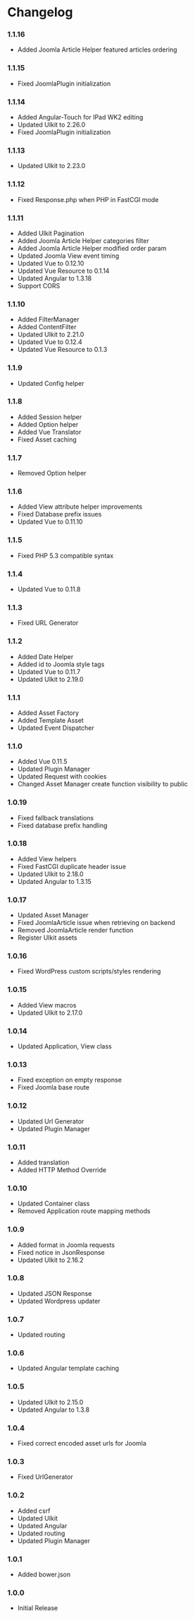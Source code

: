 # Changelog

### 1.1.16
  - Added Joomla Article Helper featured articles ordering

### 1.1.15
  - Fixed JoomlaPlugin initialization

### 1.1.14
  - Added Angular-Touch for IPad WK2 editing
  - Updated UIkit to 2.26.0
  - Fixed JoomlaPlugin initialization


### 1.1.13
  - Updated UIkit to 2.23.0

### 1.1.12
  - Fixed Response.php when PHP in FastCGI mode

### 1.1.11

  - Added UIkit Pagination
  - Added Joomla Article Helper categories filter
  - Added Joomla Article Helper modified order param
  - Updated Joomla View event timing
  - Updated Vue to 0.12.10
  - Updated Vue Resource to 0.1.14
  - Updated Angular to 1.3.18
  - Support CORS

### 1.1.10

  - Added FilterManager
  - Added ContentFilter
  - Updated UIkit to 2.21.0
  - Updated Vue to 0.12.4
  - Updated Vue Resource to 0.1.3

### 1.1.9

  - Updated Config helper

### 1.1.8

  - Added Session helper
  - Added Option helper
  - Added Vue Translator
  - Fixed Asset caching

### 1.1.7

  - Removed Option helper

### 1.1.6

  - Added View attribute helper improvements
  - Fixed Database prefix issues
  - Updated Vue to 0.11.10

### 1.1.5

  - Fixed PHP 5.3 compatible syntax

### 1.1.4

  - Updated Vue to 0.11.8

### 1.1.3

  - Fixed URL Generator

### 1.1.2

  - Added Date Helper
  - Added id to Joomla style tags
  - Updated Vue to 0.11.7
  - Updated UIkit to 2.19.0

### 1.1.1

  - Added Asset Factory
  - Added Template Asset
  - Updated Event Dispatcher

### 1.1.0

  - Added Vue 0.11.5
  - Updated Plugin Manager
  - Updated Request with cookies
  - Changed Asset Manager create function visibility to public

### 1.0.19

  - Fixed fallback translations
  - Fixed database prefix handling

### 1.0.18

  - Added View helpers
  - Fixed FastCGI duplicate header issue
  - Updated UIkit to 2.18.0
  - Updated Angular to 1.3.15

### 1.0.17

  - Updated Asset Manager
  - Fixed JoomlaArticle issue when retrieving on backend
  - Removed JoomlaArticle render function
  - Register UIkit assets

### 1.0.16

  - Fixed WordPress custom scripts/styles rendering

### 1.0.15

  - Added View macros
  - Updated UIkit to 2.17.0

### 1.0.14

  - Updated Application, View class

### 1.0.13

  - Fixed exception on empty response
  - Fixed Joomla base route

### 1.0.12

  - Updated Url Generator
  - Updated Plugin Manager

### 1.0.11

  - Added translation
  - Added HTTP Method Override

### 1.0.10

  - Updated Container class
  - Removed Application route mapping methods

### 1.0.9

  - Added format in Joomla requests
  - Fixed notice in JsonResponse
  - Updated UIkit to 2.16.2

### 1.0.8

  - Updated JSON Response
  - Updated Wordpress updater

### 1.0.7

  - Updated routing

### 1.0.6

  - Updated Angular template caching

### 1.0.5

  - Updated UIkit to 2.15.0
  - Updated Angular to 1.3.8

### 1.0.4

  - Fixed correct encoded asset urls for Joomla

### 1.0.3

  - Fixed UrlGenerator

### 1.0.2

  - Added csrf
  - Updated UIkit
  - Updated Angular
  - Updated routing
  - Updated Plugin Manager

### 1.0.1

  - Added bower.json

### 1.0.0

  - Initial Release
